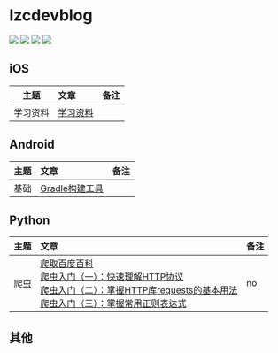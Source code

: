 # lzcdevblog
<p>
<img src="https://img.shields.io/badge/platform-iOS-ff69b4.svg">
<img src="https://img.shields.io/badge/language-Objective--C-orange.svg">
<img src="https://img.shields.io/badge/language-python-yellowgreen.svg">
<a href="https://lzcdev.com"><img src="https://img.shields.io/badge/blog-lzcdev-blue.svg"></a>
</p>

## iOS
| 主题 | 文章 | 备注 |
|:----:|:-------|:------|
|学习资料|[学习资料](./Articles/学习资料.md)||
## Android
| 主题 | 文章 | 备注 |
|:----:|:-------|:------|
|基础|[Gradle构建工具](./Articles/Gradle构建工具)||
## Python
| 主题 | 文章 | 备注 |
|:----:|:-------|:------|
|爬虫|[爬取百度百科](./Articles/baidubaike_spider.md)<br>[爬虫入门（一）：快速理解HTTP协议](./Articles/爬虫入门（一）：快速理解HTTP协议.md)<br>[爬虫入门（二）：掌握HTTP库requests的基本用法](./Articles/爬虫入门（二）：掌握HTTP库requests的基本用法.md)<br>[爬虫入门（三）：掌握常用正则表达式](./Articles/爬虫入门（三）：掌握常用正则表达式.md)|no|


## 其他
